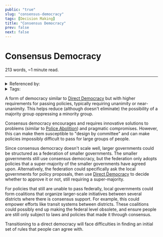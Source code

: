 ```yaml
---
public: "true"
slug: "consensus-democracy"
tags: [Decision Making]
title: "Consensus Democracy"
prev: false
next: false
---
```

<script setup>
import { data } from '../../git.data.ts';
import { useData } from 'vitepress';
const pageData = useData();
</script>
<h1 class="p-name">Consensus Democracy</h1>
<p>213 words, ~1 minute read. <span v-html="data[`site/${pageData.page.value.relativePath}`]" /></p>
<hr/>

<details><summary>Referenced by:</summary><a href="/garden/decision-making/index.md">Decision Making</a><a href="/garden/gerrymandering/index.md">Gerrymandering</a><a href="/garden/local-communities/index.md">Local Communities</a></details>

<details><summary>Tags:</summary><a href="/garden/decision-making/index.md">Decision Making</a></details>

A form of democracy similar to [Direct Democracy](/garden/direct-democracy/index.md) but with higher requirements for passing policies, typically requiring unanimity or near-unanimity. This helps reduce (although doesn't eliminate) the possibility of a majority group oppressing a minority group.

Consensus democracy encourages and requires innovative solutions to problems (similar to [Police Abolition](/garden/police-abolition/index.md)) and pragmatic compromises. However, this can make them susceptible to "design by committee" and can make policies impossibly difficult to pass for large groups of people.

Since consensus democracy doesn't scale well, larger governments could be structured as a federation of smaller governments. The smaller governments still use consensus democracy, but the federation only adopts policies that a super-majority of the smaller governments have agreed upon. Alternatively, the federation could specifically ask the local governments for policy proposals, then use [Direct Democracy](/garden/direct-democracy/index.md) to decide whether to approve it or not, still requiring a super-majority.

For policies that still are unable to pass federally, local governments could form coalitions that organize larger-scale initiatives between several districts where there is consensus support. For example, this could empower efforts like transit systems between districts. These coalitions could possibly end up making the federal level obsolete, and ensure people are still only subject to laws and policies that made it through consensus.

Transitioning to a direct democracy will face difficulties in finding an initial set of rules that people can agree with.